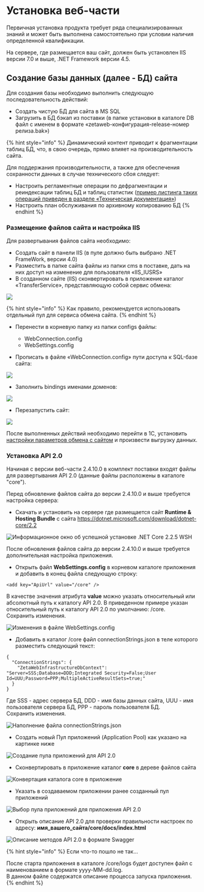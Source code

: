 # Установка веб-части

Первичная установка продукта требует ряда специализированных знаний и может быть выполнена самостоятельно при условии наличия определенной квалификации.

На сервере, где размещается ваш сайт, должен быть установлен IIS версии 7.0 и выше, .NET Framework версии 4.5.

## Создание базы данных \(далее - БД\) сайта

Для создания базы необходимо выполнить следующую последовательность действий:

* Создать чистую БД для сайта в MS SQL
* Загрузить в БД бэкап из поставки \(в папке установки в каталоге DB файл с именем в формате «zetaweb-конфигурация-release-номер релиза.bak»\)

{% hint style="info" %}
Динамический контент приводит к фрагментации таблиц БД, что, в свою очередь, прямо влияет на производительность сайта. 

Для поддержания производительности, а также для обеспечения сохранности данных в случае технического сбоя следует:

* Настроить регламентные операции по дефрагментации и реиндексации таблиц БД и таблиц статистик \([пример листинга таких операций приведен в разделе «Техническая документация»](../reglamentnye-operacii.md)\)
* Настроить план обслуживания по архивному копированию БД
{% endhint %}

### Размещение файлов сайта и настройка IIS

Для развертывания файлов сайта необходимо:

* Создать сайт в панели IIS \(в пуле должно быть выбрано .NET FrameWork, версии 4.0\)
* Разместить в папке сайта файлы из папки cms в поставке, дать на них доступ на изменение для пользователя «IIS\_IUSRS» 
* В созданном сайте \(IIS\) сконвертировать в приложение каталог «TransferService», представляющую собой сервис обмена:

![](../.gitbook/assets/image%20%28500%29.png)

{% hint style="info" %}
Как правило, рекомендуется использовать отдельный пул для сервиса обмена сайта.
{% endhint %}

* Перенести в корневую папку из папки configs файлы:

  * WebConnection.config
  * WebSettings.config

* Прописать в файле «WebConnection.config» пути доступа к SQL-базе сайта:

![](../.gitbook/assets/image%20%28244%29.png)

 

* Заполнить bindings именами доменов: 

![](../.gitbook/assets/image%20%28251%29.png)

* Перезапустить сайт:

![](../.gitbook/assets/image%20%28217%29.png)

После выполненных действий необходимо перейти в 1С, установить [настройки параметров обмена с сайтом](nastroiki-saita-posle-zagruzki-nachalnykh-dannykh-i-tipovogo-dizaina.md) и произвести выгрузку данных.

### Установка API 2.0

Начиная с версии веб-части 2.4.10.0 в комплект поставки входят файлы для развертывания API 2.0 \(данные файлы расположены в каталоге "core"\).

Перед обновление файлов сайта до версии 2.4.10.0 и выше требуется настройка сервера:

* Скачать и установить на сервере где размещается сайт **Runtime & Hosting Bundle** с сайта [https://dotnet.microsoft.com/download/dotnet-core/2.2  ](https://dotnet.microsoft.com/download/dotnet-core/2.2  )

![&#x418;&#x43D;&#x444;&#x43E;&#x440;&#x43C;&#x430;&#x446;&#x438;&#x43E;&#x43D;&#x43D;&#x43E;&#x435; &#x43E;&#x43A;&#x43D;&#x43E; &#x43E;&#x431; &#x443;&#x441;&#x43F;&#x435;&#x448;&#x43D;&#x43E;&#x439; &#x443;&#x441;&#x442;&#x430;&#x43D;&#x43E;&#x432;&#x43A;&#x435; .NET Core 2.2.5 WSH](../.gitbook/assets/image%20%28190%29.png)

После обновления файлов сайта до версии 2.4.10.0 и выше требуется дополнительная настройка приложения.

* Открыть файл **WebSettings.config** в корневом каталоге приложения и добавить в конец файла следующую строку: 

```text
<add key="ApiUrl" value="/core" />
```

В качестве значения атрибута **value** можно указать относительный или абсолютный путь к каталогу API 2.0. В приведенном примере указан относительный путь к каталогу API 2.0 по умолчанию: /core.  
Сохранить изменения.  


![&#x418;&#x437;&#x43C;&#x435;&#x43D;&#x435;&#x43D;&#x438;&#x44F; &#x432; &#x444;&#x430;&#x439;&#x43B;&#x435; WebSettings.config](../.gitbook/assets/image%20%28232%29.png)

* Добавить в каталог /core файл connectionStrings.json в теле которого разместить следующий текст: 

```text
{
  "ConnectionStrings": {
    "ZetaWebInfrastructureDbContext": "Server=SSS;Database=DDD;Integrated Security=False;User Id=UUU;Password=PPP;MultipleActiveResultSets=true;"
  }
}
```

Где SSS - адрес сервера БД, DDD - имя базы данных сайта, UUU - имя пользователя сервера БД, PPP - пароль пользователя БД.  
Сохранить изменения.

![&#x41D;&#x430;&#x43F;&#x43E;&#x43B;&#x43D;&#x435;&#x43D;&#x438;&#x435; &#x444;&#x430;&#x439;&#x43B;&#x430; connectionStrings.json](../.gitbook/assets/image%20%28485%29.png)

* Создать новый Пул приложений \(Application Pool\) как указано на картинке ниже

![&#x421;&#x43E;&#x437;&#x434;&#x430;&#x43D;&#x438;&#x435; &#x43F;&#x443;&#x43B;&#x430; &#x43F;&#x440;&#x438;&#x43B;&#x43E;&#x436;&#x435;&#x43D;&#x438;&#x439; &#x434;&#x43B;&#x44F; API 2.0](../.gitbook/assets/image%20%28128%29.png)

* Сконвертировать в приложение каталог **core** в дереве файлов сайта

![&#x41A;&#x43E;&#x43D;&#x432;&#x435;&#x440;&#x442;&#x430;&#x446;&#x438;&#x44F; &#x43A;&#x430;&#x442;&#x430;&#x43B;&#x43E;&#x433;&#x430; core &#x432; &#x43F;&#x440;&#x438;&#x43B;&#x43E;&#x436;&#x435;&#x43D;&#x438;&#x435;](../.gitbook/assets/image%20%28260%29.png)

* Указать в создаваемом приложении ранее созданный пул приложений

![&#x412;&#x44B;&#x431;&#x43E;&#x440; &#x43F;&#x443;&#x43B;&#x430; &#x43F;&#x440;&#x438;&#x43B;&#x43E;&#x436;&#x435;&#x43D;&#x438;&#x439; &#x434;&#x43B;&#x44F; &#x43F;&#x440;&#x438;&#x43B;&#x43E;&#x436;&#x435;&#x43D;&#x438;&#x44F; API 2.0](../.gitbook/assets/image%20%28131%29.png)

* Открыть описание API 2.0 для проверки правильности настроек по адресу: **имя\_вашего\_сайта/core/docs/index.html**

![&#x41E;&#x43F;&#x438;&#x441;&#x430;&#x43D;&#x438;&#x435; &#x43C;&#x435;&#x442;&#x43E;&#x434;&#x43E;&#x432; API 2.0 &#x432; &#x444;&#x43E;&#x440;&#x43C;&#x430;&#x442;&#x435; Swagger](../.gitbook/assets/image%20%28329%29.png)

{% hint style="info" %}
Если что-то пошло не так...

После старта приложения в  каталоге /core/logs будет доступен файл с наименованием в формате yyyy-MM-dd.log.   
В данном файле содержатся описание процесса запуска приложения.
{% endhint %}

